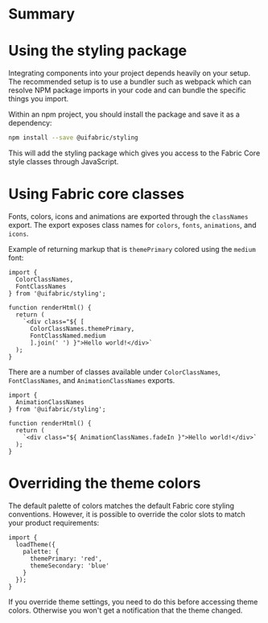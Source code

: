
# Summary

# Using the styling package

Integrating components into your project depends heavily on your setup. The recommended setup is to use a bundler such as webpack which can resolve NPM package imports in your code and can bundle the specific things you import.

Within an npm project, you should install the package and save it as a dependency:

```bash
npm install --save @uifabric/styling
```

This will add the styling package which gives you access to the Fabric Core style classes through JavaScript.

# Using Fabric core classes

Fonts, colors, icons and animations are exported through the `classNames` export. The export exposes class names for `colors`, `fonts`, `animations`, and `icons`.

Example of returning markup that is `themePrimary` colored using the `medium` font:

```tsx
import {
  ColorClassNames,
  FontClassNames
} from '@uifabric/styling';

function renderHtml() {
  return (
    `<div class="${ [
      ColorClassNames.themePrimary,
      FontClassNamed.medium
      ].join(' ') }">Hello world!</div>`
  );
}
```

There are a number of classes available under `ColorClassNames`, `FontClassNames`, and `AnimationClassNames` exports.

```tsx
import {
  AnimationClassNames
} from '@uifabric/styling';

function renderHtml() {
  return (
    `<div class="${ AnimationClassNames.fadeIn }">Hello world!</div>`
  );
}
```


# Overriding the theme colors

The default palette of colors matches the default Fabric core styling conventions. However, it is possible to override the color slots to match your product requirements:

```tsx
import {
  loadTheme({
    palette: {
      themePrimary: 'red',
      themeSecondary: 'blue'
    }
  });
}
```

If you override theme settings, you need to do this before accessing theme colors. Otherwise you won't get a notification that the theme changed.


